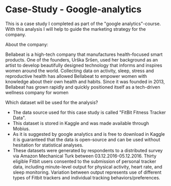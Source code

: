 # Case-Study - Google-analytics
This is a case study I completed as part of the "google analytics"-course. With this analysis I will help to guide the 
marketing strategy for the company. 

About the company:

Bellabeat is a high-tech company that manufactures health-focused smart products. One of the
founders, Urška Sršen, used her background as an artist to develop beautifully designed technology 
that informs and inspires women around the world. Collecting data on activity, sleep, stress and reproductive 
health has allowed Bellabeat to empower women with knowledge about their own health and habits. 
Since it was founded in 2013, Bellabeat has grown rapidly and quickly positioned itself as a 
tech-driven wellness company for women


Which dataset will be used for the analysis?
- The data source used for this case study is called "FitBit Fitness Tracker Data". 
- This dataset is stored in Kaggle and was made available through Mobius.
- As it is suggested by google analytics and is free to download in Kaggle it is guaranteed
  that the data is open-source and can be used without hesitation for statistical analyses.
- These datasets were generated by respondents to a distributed survey via Amazon Mechanical Turk 
  between 03.12.2016-05.12.2016. Thirty eligible Fitbit users consented to the submission of personal tracker 
  data, including minute-level output for physical activity, heart rate, and sleep monitoring. 
  Variation between output represents use of different types of Fitbit trackers and individual 
  tracking behaviors/preferences.
